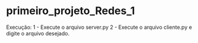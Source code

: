 # primeiro_projeto_Redes_1

Execução:
1 - Execute o arquivo server.py
2 - Execute o arquivo cliente.py e digite o arquivo desejado. 
